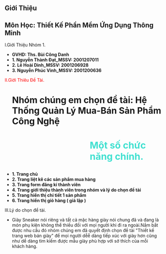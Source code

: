 <!DOCTYPE html>
<html lang="en">
<head>
    <meta charset="UTF-8">
    <meta http-equiv="X-UA-Compatible" content="IE=edge">
    <meta name="viewport" content="width=device-width, initial-scale=1.0">
    <link rel="stylesheet" href="info.css">
    <link rel="stylesheet" href="https://cdnjs.cloudflare.com/ajax/libs/font-awesome/4.7.0/css/font-awesome.min.css">
</head>
     <div class="Website">
        <h2>Giới Thiệu</h2>
        <h2>Môn Học: Thiết Kế Phần Mềm Ứng Dụng Thông Minh</h2>
        <div class="Website-One">
            <p>I.Giới Thiệu Nhóm 1.</p>
            <ul>
                <li><b>GVHD: Ths. Bùi Công Danh</b></li>
                <li><b>1. Nguyễn Thành Đạt_MSSV: 2001207011</b></li>
                <li><b>2. Lê Hoài Dinh_MSSV: 2001206928</b></li>
                <li><b>3. Nguyễn Phúc Vinh_MSSV: 2001200636</b></li>
            </ul>
        </div>
        <div class="Team">
            <p style ="color:red">II.Giới Thiêu Đề Tài.</p>
            <div class="Team-One">
                <ul>
                    <h1>Nhóm chúng em chọn đề tài: Hệ Thống Quản Lý Mua-Bán Sản Phẩm Công Nghệ</h2>
                    <h3 style="margin-left: 250px;font-size: 30px;color:turquoise">Một số chức năng chính.</h3>
                    <li><b>1. Trang chủ</b></li>
                    <li><b>2. Trang liệt kê các sản phẩm mua hàng</b></li>
                    <li><b>3. Trang form đăng kí thành viên</b></li>
                    <li><b>4. Trang giới thiệu thành viên trong nhóm và lý do chọn đề tài</b></li>
                    <li><b>5. Trang hiển thị chi tiết 1 sản phẩm</b></li>
                    <li><b>6. Trang hiển thị giỏ hàng ( giả lập )</b></li>
                </ul>
            </div>
            <div class="Detai">
                <p>III.Lý do chọn để tài.</p>
                <div class="Lydo">
                    <ul>
                        <li> Giày Sneaker nói riêng và tất cả mặc hàng giày nói chung đã và đang là món phụ kiện không thể thiếu đối với mọi người khi đi ra ngoài.Nắm bắt được nhu cầu đó nhóm chúng em đã quyết định chọn đề tài "Thiết kế trang web bán giày" để mọi người dễễ dàng tiếp xúc với giày hơn cũng như dể dàng tìm kiếm được mẫu giày phù hợp với sở thích của mỗi khách hàng.</li>
                    </ul>
                </div>          
            </div>
        </div>
    </div>
    
</body>
</html>

